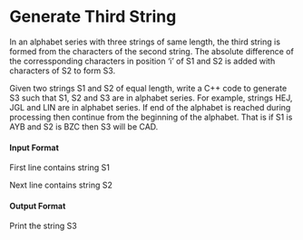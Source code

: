 # Generate Third String

In an alphabet series with three strings of same length, the third string is
formed from the characters of the second string. The absolute difference of the
corressponding characters in position ‘i’ of S1 and S2 is added with characters
of S2 to form S3.

Given two strings S1 and S2 of equal length, write a C++ code to generate S3
such that S1, S2 and S3 are in alphabet series. For example, strings HEJ, JGL and
LIN are in alphabet series. If end of the alphabet is reached during processing
then continue from the beginning of the alphabet. That is if S1 is AYB and S2 is
BZC then S3 will be CAD.

#### Input Format

First line contains string S1

Next line contains string S2

#### Output Format

Print the string S3